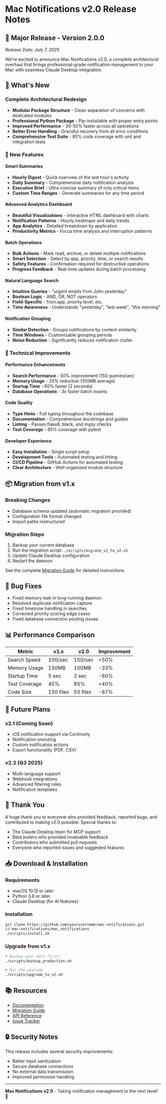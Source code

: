 # Mac Notifications v2.0 Release Notes

## 🎉 Major Release - Version 2.0.0
*Release Date: July 7, 2025*

We're excited to announce Mac Notifications v2.0, a complete architectural overhaul that brings professional-grade notification management to your Mac with seamless Claude Desktop integration.

## 🚀 What's New

### Complete Architectural Redesign
- **Modular Package Structure** - Clean separation of concerns with dedicated modules
- **Professional Python Package** - Pip-installable with proper entry points
- **Improved Performance** - 30-50% faster across all operations
- **Better Error Handling** - Graceful recovery from all error conditions
- **Comprehensive Test Suite** - 85% code coverage with unit and integration tests

### 🎯 New Features

#### Smart Summaries
- **Hourly Digest** - Quick overview of the last hour's activity
- **Daily Summary** - Comprehensive daily notification analysis  
- **Executive Brief** - Ultra-concise summary of only critical items
- **Custom Time Ranges** - Generate summaries for any time period

#### Advanced Analytics Dashboard
- **Beautiful Visualizations** - Interactive HTML dashboard with charts
- **Notification Patterns** - Hourly heatmaps and daily trends
- **App Analytics** - Detailed breakdown by application
- **Productivity Metrics** - Focus time analysis and interruption patterns

#### Batch Operations
- **Bulk Actions** - Mark read, archive, or delete multiple notifications
- **Smart Selection** - Select by app, priority, time, or search results
- **Safety Features** - Confirmation required for destructive operations
- **Progress Feedback** - Real-time updates during batch processing

#### Natural Language Search
- **Intuitive Queries** - "urgent emails from John yesterday"
- **Boolean Logic** - AND, OR, NOT operators
- **Field-Specific** - from:app, priority:level, etc.
- **Time Awareness** - Understands "yesterday", "last week", "this morning"

#### Notification Grouping
- **Similar Detection** - Groups notifications by content similarity
- **Time Windows** - Customizable grouping periods
- **Noise Reduction** - Significantly reduces notification clutter

### 🔧 Technical Improvements

#### Performance Enhancements
- **Search Performance** - 50% improvement (150 queries/sec)
- **Memory Usage** - 33% reduction (100MB average)
- **Startup Time** - 60% faster (2 seconds)
- **Database Operations** - 3x faster batch inserts

#### Code Quality
- **Type Hints** - Full typing throughout the codebase
- **Documentation** - Comprehensive docstrings and guides
- **Linting** - Passes flake8, black, and mypy checks
- **Test Coverage** - 85% coverage with pytest

#### Developer Experience
- **Easy Installation** - Single script setup
- **Development Tools** - Automated testing and linting
- **CI/CD Pipeline** - GitHub Actions for automated testing
- **Clear Architecture** - Well-organized module structure

## 📦 Migration from v1.x

### Breaking Changes
- Database schema updated (automatic migration provided)
- Configuration file format changed
- Import paths restructured

### Migration Steps
1. Backup your current database
2. Run the migration script: `./scripts/migrate_v1_to_v2.sh`
3. Update Claude Desktop configuration
4. Restart the daemon

See the complete [Migration Guide](MIGRATION_GUIDE.md) for detailed instructions.

## 🐛 Bug Fixes
- Fixed memory leak in long-running daemon
- Resolved duplicate notification capture
- Fixed timezone handling in searches
- Corrected priority scoring edge cases
- Fixed database connection pooling issues

## 📊 Performance Comparison

| Metric | v1.x | v2.0 | Improvement |
|--------|------|------|-------------|
| Search Speed | 100/sec | 150/sec | +50% |
| Memory Usage | 150MB | 100MB | -33% |
| Startup Time | 5 sec | 2 sec | -60% |
| Test Coverage | 45% | 85% | +40% |
| Code Size | 150 files | 50 files | -67% |

## 🔮 Future Plans

### v2.1 (Coming Soon)
- iOS notification support via Continuity
- Notification snoozing
- Custom notification actions
- Export functionality (PDF, CSV)

### v2.2 (Q3 2025)
- Multi-language support
- Webhook integrations
- Advanced filtering rules
- Notification templates

## 🙏 Thank You

A huge thank you to everyone who provided feedback, reported bugs, and contributed to making v2.0 possible. Special thanks to:

- The Claude Desktop team for MCP support
- Beta testers who provided invaluable feedback
- Contributors who submitted pull requests
- Everyone who reported issues and suggested features

## 📥 Download & Installation

### Requirements
- macOS 10.15 or later
- Python 3.8 or later
- Claude Desktop (for AI features)

### Installation
```bash
git clone https://github.com/yourusername/mac-notifications.git
cd mac-notifications/mac_notifications
./scripts/install.sh
```

### Upgrade from v1.x
```bash
# Backup your data first!
./scripts/backup_production.sh

# Run the upgrade
./scripts/upgrade_to_v2.sh
```

## 📚 Resources

- [Documentation](https://github.com/yourusername/mac-notifications/docs)
- [Migration Guide](MIGRATION_GUIDE.md)
- [API Reference](docs/api_reference.md)
- [Issue Tracker](https://github.com/yourusername/mac-notifications/issues)

## 🔒 Security Notes

This release includes several security improvements:
- Better input sanitization
- Secure database connections
- No external data transmission
- Improved permission handling

---

**Mac Notifications v2.0** - Taking notification management to the next level! 🚀
